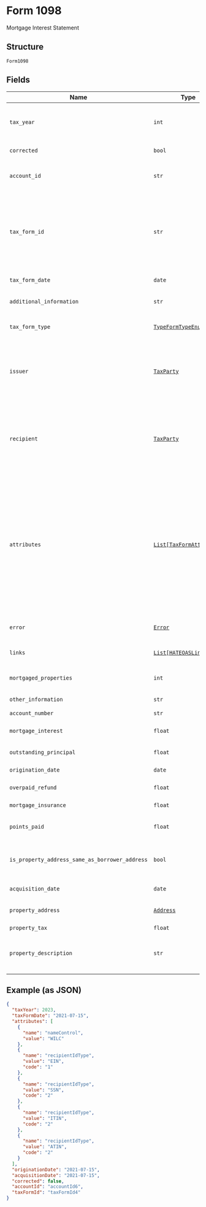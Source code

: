
# Form 1098

Mortgage Interest Statement

## Structure

`Form1098`

## Fields

| Name | Type | Tags | Description |
|  --- | --- | --- | --- |
| `tax_year` | `int` | Optional | Year for which taxes are being paid<br><br>**Constraints**: `>= 2018`, `<= 2050` |
| `corrected` | `bool` | Optional | True to indicate this is a corrected tax form |
| `account_id` | `str` | Optional | Long-term persistent identity of the source account. Not the account number |
| `tax_form_id` | `str` | Optional | Long-term persistent id for this tax form. Depending upon the data provider, this may be the same id as the enclosing tax statement id, or this may be a different id, or this id may be omitted. |
| `tax_form_date` | `date` | Optional | Date of production or delivery of the tax form |
| `additional_information` | `str` | Optional | Additional explanation text or content about this tax form |
| `tax_form_type` | [`TypeFormTypeEnum`](../../doc/models/type-form-type-enum.md) | Optional | Enumerated name of the tax form entity e.g. "TaxW2" |
| `issuer` | [`TaxParty`](../../doc/models/tax-party.md) | Optional | Issuer's name, address, phone, and TIN. Issuer data need only be transmitted on enclosing TaxStatement, if it is the same on all its included tax forms. |
| `recipient` | [`TaxParty`](../../doc/models/tax-party.md) | Optional | Recipient's name, address, phone, and TIN. Recipient data need only be transmitted on enclosing TaxStatement, if it is the same on all its included tax forms. |
| `attributes` | [`List[TaxFormAttribute]`](../../doc/models/tax-form-attribute.md) | Optional | Additional attributes for this tax form when defined fields are not available. Some specific additional attributes already defined by providers: Fields required by [IRS FIRE](https://www.irs.gov/e-file-providers/filing-information-returns-electronically-fire): Name Control, Type of Identification Number (EIN, SSN, ITIN, ATIN). (ATIN is tax ID number for pending adoptions.) Tax form provider field for taxpayer notification: Recipient Email Address. |
| `error` | [`Error`](../../doc/models/error.md) | Optional | Present if an error was encountered while retrieving this form |
| `links` | [`List[HATEOASLink]`](../../doc/models/hateoas-link.md) | Optional | Links to retrieve this form as data or image, or to invoke other APIs |
| `mortgaged_properties` | `int` | Optional | Box 9, Number of properties securing the mortgage |
| `other_information` | `str` | Optional | Box 10, Other (property tax) |
| `account_number` | `str` | Optional | Account number |
| `mortgage_interest` | `float` | Optional | Box 1, Mortgage interest received from borrower |
| `outstanding_principal` | `float` | Optional | Box 2, Outstanding mortgage principal |
| `origination_date` | `date` | Optional | Box 3, Mortgage origination date |
| `overpaid_refund` | `float` | Optional | Box 4, Refund of overpaid interest |
| `mortgage_insurance` | `float` | Optional | Box 5, Mortgage insurance premiums |
| `points_paid` | `float` | Optional | Box 6, Points paid on purchase of principal residence |
| `is_property_address_same_as_borrower_address` | `bool` | Optional | Box 7, Is address of property securing mortgage same as PAYER'S/BORROWER'S address |
| `acquisition_date` | `date` | Optional | Box 11, Mortgage acquisition date |
| `property_address` | [`Address`](../../doc/models/address.md) | Optional | Box 8, Address of property securing mortgage |
| `property_tax` | `float` | Optional | Box 10, Property tax |
| `property_description` | `str` | Optional | Box 8, Description of property securing mortgage, if property securing mortgage has no address |

## Example (as JSON)

```json
{
  "taxYear": 2023,
  "taxFormDate": "2021-07-15",
  "attributes": [
    {
      "name": "nameControl",
      "value": "WILC"
    },
    {
      "name": "recipientIdType",
      "value": "EIN",
      "code": "1"
    },
    {
      "name": "recipientIdType",
      "value": "SSN",
      "code": "2"
    },
    {
      "name": "recipientIdType",
      "value": "ITIN",
      "code": "2"
    },
    {
      "name": "recipientIdType",
      "value": "ATIN",
      "code": "2"
    }
  ],
  "originationDate": "2021-07-15",
  "acquisitionDate": "2021-07-15",
  "corrected": false,
  "accountId": "accountId6",
  "taxFormId": "taxFormId4"
}
```

